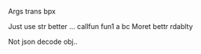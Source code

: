 Args trans bpx


Just use str better ...   callfun   fun1 a bc 
Moret bettr rdablty

Not json decode obj..  
